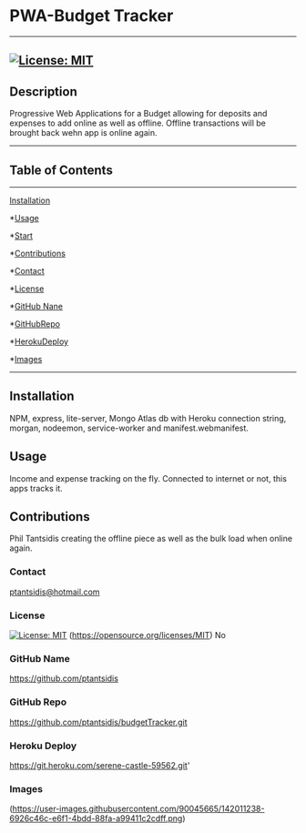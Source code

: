  # PWA-Budget Tracker 
____
  ## [![License: MIT](https://img.shields.io/badge/License-MIT-yellow.svg)](https://opensource.org/licenses/MIT) 
   
  ## Description
  Progressive Web Applications for a Budget allowing for deposits and expenses to add online as well as offline. Offline transactions will be brought back wehn app is online  again.
____  
  ## Table of Contents
____
  [Installation](#installation)

  *[Usage](#usage)
  
  *[Start](#start)

  *[Contributions](#contributions)

  *[Contact](#contact)

  *[License](#license)

  *[GitHub Nane](#githubname)

  *[GitHubRepo](#githubrepo)

  *[HerokuDeploy](#herokudeploy)

  *[Images](#images)
____  
  ## Installation
  NPM, express, lite-server, Mongo Atlas db with Heroku connection string, morgan, nodeemon, service-worker and manifest.webmanifest.

  ## Usage
  Income and expense tracking on the fly. Connected to internet or not, this apps tracks it.

  ## Contributions
  Phil Tantsidis creating the offline piece as well as the bulk load when online again.
    
  ###  Contact
  ptantsidis@hotmail.com
    
  ### License
  [![License: MIT](https://img.shields.io/badge/License-MIT-yellow.svg)](https://opensource.org/licenses/MIT)
  (https://opensource.org/licenses/MIT)
  No
   
  ### GitHub Name
  https://github.com/ptantsidis
  
  ### GitHub Repo
  https://github.com/ptantsidis/budgetTracker.git

  ### Heroku Deploy 
  https://git.heroku.com/serene-castle-59562.git'

  ### Images  
  (https://user-images.githubusercontent.com/90045665/142011238-6926c46c-e6f1-4bdd-88fa-a99411c2cdff.png)